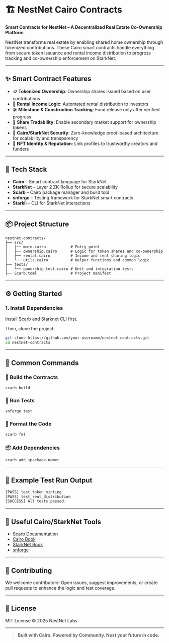 
# 🏗️ NestNet Cairo Contracts

**Smart Contracts for NestNet – A Decentralized Real Estate Co-Ownership Platform**

NestNet transforms real estate by enabling shared home ownership through tokenized contributions. These Cairo smart contracts handle everything from secure token issuance and rental income distribution to progress tracking and co-ownership enforcement on StarkNet.

---

## ✨ Smart Contract Features

- 🪙 **Tokenized Ownership**: Ownership shares issued based on user contributions  
- 💸 **Rental Income Logic**: Automated rental distribution to investors  
- 🛠 **Milestone & Construction Tracking**: Fund release only after verified progress  
- 🔄 **Share Tradability**: Enable secondary market support for ownership tokens  
- 🔐 **Cairo/StarkNet Security**: Zero-knowledge proof-based architecture for scalability and transparency  
- 🧾 **NFT Identity & Reputation**: Link profiles to trustworthy creators and funders  

---

## 🧱 Tech Stack

- **Cairo** – Smart contract language for StarkNet
- **StarkNet** – Layer 2 ZK-Rollup for secure scalability
- **Scarb** – Cairo package manager and build tool
- **snforge** – Testing framework for StarkNet smart contracts
- **Starkli** – CLI for StarkNet interactions

---

## 📦 Project Structure

```
nestnet-contracts/
├── src/
│   ├── main.cairo           # Entry point
│   ├── ownership.cairo      # Logic for token shares and co-ownership
│   ├── rental.cairo         # Income and rent sharing logic
│   └── utils.cairo          # Helper functions and common logic
├── tests/
│   └── ownership_test.cairo # Unit and integration tests
├── Scarb.toml               # Project manifest
```

---

## ⚙️ Getting Started

### 1. Install Dependencies

Install [Scarb](https://docs.swmansion.com/scarb/) and [Starknet CLI](https://book.starknet.io/ch01-01-installation.html) first.

Then, clone the project:
```bash
git clone https://github.com/your-username/nestnet-contracts.git
cd nestnet-contracts
```

---

## 🔨 Common Commands

### 🧱 Build the Contracts
```bash
scarb build
```

### 🎯 Run Tests
```bash
snforge test
```

### 🧹 Format the Code
```bash
scarb fmt
```

### 📦 Add Dependencies
```bash
scarb add <package-name>
```

---

## 🧪 Example Test Run Output

```bash
[PASS] test_token_minting
[PASS] test_rent_distribution
[SUCCESS] All tests passed.
```

---

## 🧰 Useful Cairo/StarkNet Tools

- [Scarb Documentation](https://docs.swmansion.com/scarb/)
- [Cairo Book](https://book.cairo-lang.org/)
- [StarkNet Book](https://book.starknet.io/)
- [snforge](https://github.com/foundry-rs/starknet-foundry)

---

## 🤝 Contributing

We welcome contributors! Open issues, suggest improvements, or create pull requests to enhance the logic and test coverage.

---

## 📄 License

MIT License © 2025 NestNet Labs

---

> **Built with Cairo. Powered by Community. Nest your future in code.**

